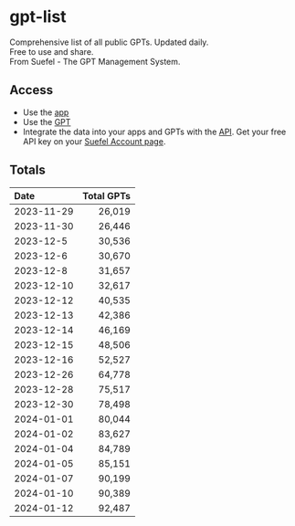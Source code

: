 # gpt-list
Comprehensive list of all public GPTs. Updated daily.  
Free to use and share.  
From Suefel - The GPT Management System.

## Access
- Use the [app](https://suefel.com/gpts)
- Use the [GPT](https://chatg.pt/gpt-search)
- Integrate the data into your apps and GPTs with the [API](https://gpt-search-za6rvhzkqa-uc.a.run.app/). Get your free API key on your [Suefel Account page](https://suefel.com/account).

## Totals

| Date                  |   Total GPTs  |
|:----------------------|--------------:|
| 2023-11-29            |      26,019   |
| 2023-11-30            |      26,446   |
| 2023-12-5             |      30,536   |
| 2023-12-6             |      30,670   |
| 2023-12-8             |      31,657   |
| 2023-12-10            |      32,617   |
| 2023-12-12 |  40,535 |
| 2023-12-13 |  42,386 |
| 2023-12-14 |  46,169 |
| 2023-12-15 |  48,506 |
| 2023-12-16 |  52,527 |
| 2023-12-26 |  64,778 |
| 2023-12-28 |  75,517 |
| 2023-12-30 |  78,498 |
| 2024-01-01 |  80,044 |
| 2024-01-02 |  83,627 |
| 2024-01-04 |  84,789 |
| 2024-01-05 |  85,151 |
| 2024-01-07 |  90,199 |
| 2024-01-10 |  90,389 |
| 2024-01-12 |  92,487 |
